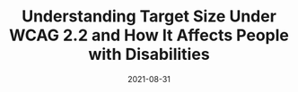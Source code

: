 ---
date: 2021-08-31
publisher: boiaorg
tags:
  - accessibility
  - wcag
target_url: https://www.boia.org/blog/understanding-target-size-under-wcag-2.2-and-how-it-affects-people-with-disabilities
title: Understanding Target Size Under WCAG 2.2 and How It Affects People with Disabilities
---